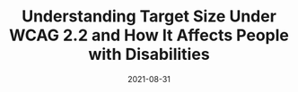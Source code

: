 ---
date: 2021-08-31
publisher: boiaorg
tags:
  - accessibility
  - wcag
target_url: https://www.boia.org/blog/understanding-target-size-under-wcag-2.2-and-how-it-affects-people-with-disabilities
title: Understanding Target Size Under WCAG 2.2 and How It Affects People with Disabilities
---